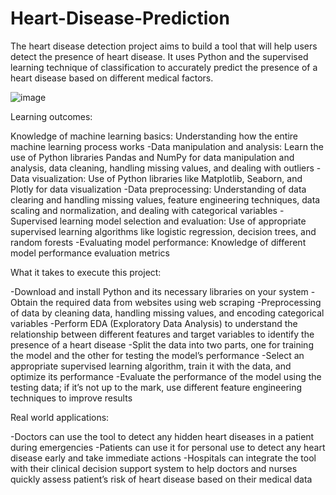 # Heart-Disease-Prediction

The heart disease detection project aims to build a tool that will help users detect the presence of heart disease. It uses Python and the supervised learning technique of classification to accurately predict the presence of a heart disease based on different medical factors.

![image](https://github.com/user-attachments/assets/38234169-3b02-4160-9073-a61cc168ecd8)

Learning outcomes: 

Knowledge of machine learning basics: Understanding how the entire machine learning process works
-Data manipulation and analysis: Learn the use of Python libraries Pandas and NumPy for data manipulation and analysis, data cleaning, handling missing values, and dealing with outliers 
-Data visualization: Use of Python libraries like Matplotlib, Seaborn, and Plotly for data visualization 
-Data preprocessing: Understanding of data clearing and handling missing values, feature engineering techniques, data scaling and normalization, and dealing with categorical variables 
-Supervised learning model selection and evaluation: Use of appropriate supervised learning algorithms like logistic regression, decision trees, and random forests 
-Evaluating model performance: Knowledge of different model performance evaluation metrics

What it takes to execute this project:

-Download and install Python and its necessary libraries on your system 
-Obtain the required data from websites using web scraping 
-Preprocessing of data by cleaning data, handling missing values, and encoding categorical variables 
-Perform EDA (Exploratory Data Analysis) to understand the relationship between different features and target variables to identify the presence of a heart disease 
-Split the data into two parts, one for training the model and the other for testing the model’s performance 
-Select an appropriate supervised learning algorithm, train it with the data, and optimize its performance 
-Evaluate the performance of the model using the testing data; if it’s not up to the mark, use different feature engineering techniques to improve results 

Real world applications: 

-Doctors can use the tool to detect any hidden heart diseases in a patient during emergencies 
-Patients can use it for personal use to detect any heart disease early and take immediate actions
-Hospitals can integrate the tool with their clinical decision support system to help doctors and nurses quickly assess patient’s risk of heart disease based on their medical data
